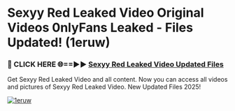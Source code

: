 # Sexyy Red Leaked Video Original Videos 0nlyFans Leaked - Files Updated! (1eruw)

<h3>🔴 CLICK HERE 🌐==►► <a href="https://tinyurl.com/3hn5wdd3" rel="nofollow">Sexyy Red Leaked Video Updated Files</a></h3>

Get Sexyy Red Leaked Video and all content. Now you can access all videos and pictures of Sexyy Red Leaked Video. New Updated Files 2025!

[![1eruw](https://i.imgur.com/4HnBqBT.gif)](https://tinyurl.com/3hn5wdd3)
